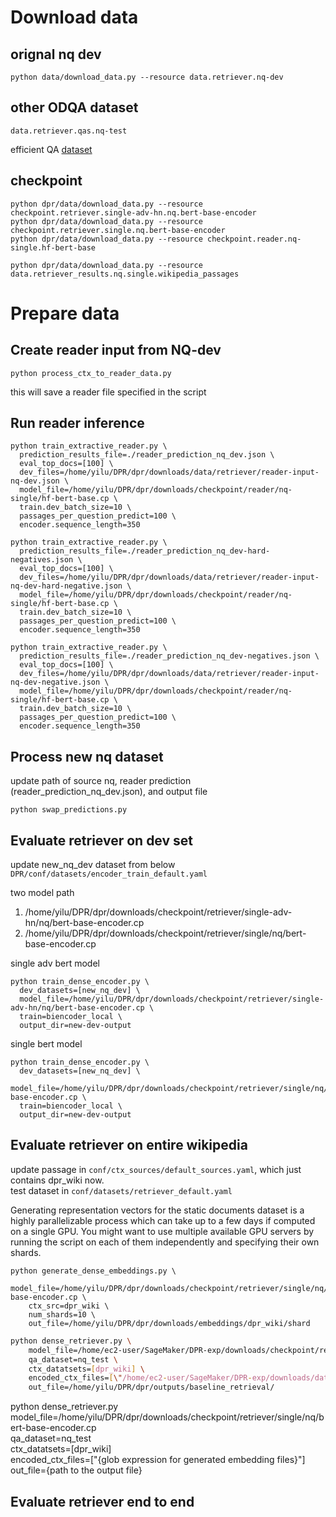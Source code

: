 # Download data
## orignal nq dev
```shell
python data/download_data.py --resource data.retriever.nq-dev
```

## other ODQA dataset
```shell
data.retriever.qas.nq-test
```

efficient QA [dataset](https://github.com/google-research-datasets/natural-questions/blob/master/nq_open/NQ-open.efficientqa.test.1.1.jsonl)

## checkpoint
```shell
python dpr/data/download_data.py --resource checkpoint.retriever.single-adv-hn.nq.bert-base-encoder
python dpr/data/download_data.py --resource checkpoint.retriever.single.nq.bert-base-encoder
python dpr/data/download_data.py --resource checkpoint.reader.nq-single.hf-bert-base

python dpr/data/download_data.py --resource data.retriever_results.nq.single.wikipedia_passages
```

# Prepare data

## Create reader input from NQ-dev

```
python process_ctx_to_reader_data.py
```
this will save a reader file specified in the script

## Run reader inference

```
python train_extractive_reader.py \
  prediction_results_file=./reader_prediction_nq_dev.json \
  eval_top_docs=[100] \
  dev_files=/home/yilu/DPR/dpr/downloads/data/retriever/reader-input-nq-dev.json \
  model_file=/home/yilu/DPR/dpr/downloads/checkpoint/reader/nq-single/hf-bert-base.cp \
  train.dev_batch_size=10 \
  passages_per_question_predict=100 \
  encoder.sequence_length=350
```


```
python train_extractive_reader.py \
  prediction_results_file=./reader_prediction_nq_dev-hard-negatives.json \
  eval_top_docs=[100] \
  dev_files=/home/yilu/DPR/dpr/downloads/data/retriever/reader-input-nq-dev-hard-negative.json \
  model_file=/home/yilu/DPR/dpr/downloads/checkpoint/reader/nq-single/hf-bert-base.cp \
  train.dev_batch_size=10 \
  passages_per_question_predict=100 \
  encoder.sequence_length=350
```

```
python train_extractive_reader.py \
  prediction_results_file=./reader_prediction_nq_dev-negatives.json \
  eval_top_docs=[100] \
  dev_files=/home/yilu/DPR/dpr/downloads/data/retriever/reader-input-nq-dev-negative.json \
  model_file=/home/yilu/DPR/dpr/downloads/checkpoint/reader/nq-single/hf-bert-base.cp \
  train.dev_batch_size=10 \
  passages_per_question_predict=100 \
  encoder.sequence_length=350
```

## Process new nq dataset
update path of source nq, reader prediction (reader_prediction_nq_dev.json), and output file
```
python swap_predictions.py
```

## Evaluate retriever on dev set
update new_nq_dev dataset from below
`DPR/conf/datasets/encoder_train_default.yaml`

two model path
1. /home/yilu/DPR/dpr/downloads/checkpoint/retriever/single-adv-hn/nq/bert-base-encoder.cp
2. /home/yilu/DPR/dpr/downloads/checkpoint/retriever/single/nq/bert-base-encoder.cp

single adv bert model
```
python train_dense_encoder.py \
  dev_datasets=[new_nq_dev] \
  model_file=/home/yilu/DPR/dpr/downloads/checkpoint/retriever/single-adv-hn/nq/bert-base-encoder.cp \
  train=biencoder_local \
  output_dir=new-dev-output
```

single bert model
```
python train_dense_encoder.py \
  dev_datasets=[new_nq_dev] \
  model_file=/home/yilu/DPR/dpr/downloads/checkpoint/retriever/single/nq/bert-base-encoder.cp \
  train=biencoder_local \
  output_dir=new-dev-output
```

## Evaluate retriever on entire wikipedia
update passage in `conf/ctx_sources/default_sources.yaml`, which just contains dpr_wiki now.  
test dataset in `conf/datasets/retriever_default.yaml`

Generating representation vectors for the static documents dataset is a highly parallelizable process which can take up to a few days if computed on a single GPU. You might want to use multiple available GPU servers by running the script on each of them independently and specifying their own shards.

```
python generate_dense_embeddings.py \
	model_file=/home/yilu/DPR/dpr/downloads/checkpoint/retriever/single/nq/bert-base-encoder.cp \
	ctx_src=dpr_wiki \
	num_shards=10 \
	out_file=/home/yilu/DPR/dpr/downloads/embeddings/dpr_wiki/shard
```

```bash
python dense_retriever.py \
	model_file=/home/ec2-user/SageMaker/DPR-exp/downloads/checkpoint/retriever/single/nq/bert-base-encoder.cp \
	qa_dataset=nq_test \
	ctx_datatsets=[dpr_wiki] \
	encoded_ctx_files=[\"/home/ec2-user/SageMaker/DPR-exp/downloads/data/retriever_results/nq/single/wikipedia_passages_*\"] \
	out_file=/home/yilu/DPR/dpr/outputs/baseline_retrieval/
```

python dense_retriever.py \
model_file=/home/yilu/DPR/dpr/downloads/checkpoint/retriever/single/nq/bert-base-encoder.cp \
qa_dataset=nq_test \
ctx_datatsets=[dpr_wiki] \
encoded_ctx_files=["{glob expression for generated embedding files}"] \
out_file={path to the output file}

## Evaluate retriever end to end
